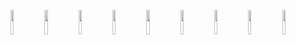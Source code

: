 <p align="center">
  <img src="https://github.com/user-attachments/assets/c0df42d3-ffa1-4980-a74d-039e95d615af" width="10%"/>
  <img src="https://github.com/user-attachments/assets/9977764c-53b5-4b62-9eda-8070ab941c5d" width="10%"/>
  <img src="https://github.com/user-attachments/assets/6a83684f-f79b-4130-9393-b1784f341bda" width="10%"/>
  <img src="https://github.com/user-attachments/assets/47548be8-7169-46ef-a46d-ad0f9972e9c4" width="10%"/>
  <img src="https://github.com/user-attachments/assets/3a42647a-79f5-4e5e-93b5-c679303b4efe" width="10%"/>
  <img src="https://github.com/user-attachments/assets/a7271f00-54dc-4063-9acc-014b1aa89c37" width="10%"/>
  <img src="https://github.com/user-attachments/assets/d9d10355-717a-4a25-8562-b50764cbc260" width="10%"/>
  <img src="https://github.com/user-attachments/assets/06531c92-f892-4f88-ac07-b6144f40035f" width="10%"/>
  <img src="https://github.com/user-attachments/assets/038ff1b8-09ce-4ebf-a773-be83ce237ee0" width="10%"/>
